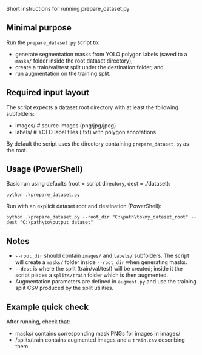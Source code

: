 Short instructions for running prepare_dataset.py

Minimal purpose
---------------
Run the `prepare_dataset.py` script to:
- generate segmentation masks from YOLO polygon labels (saved to a `masks/` folder inside the root dataset directory),
- create a train/val/test split under the destination folder, and
- run augmentation on the training split.

Required input layout
---------------------
The script expects a dataset root directory with at least the following subfolders:

- images/       # source images (png/jpg/jpeg)
- labels/       # YOLO label files (.txt) with polygon annotations

By default the script uses the directory containing `prepare_dataset.py` as the root.

Usage (PowerShell)
------------------
Basic run using defaults (root = script directory, dest = ./dataset):

	python .\prepare_dataset.py

Run with an explicit dataset root and destination (PowerShell):

	python .\prepare_dataset.py --root_dir "C:\path\to\my_dataset_root" --dest "C:\path\to\output_dataset"

Notes
-----
- `--root_dir` should contain `images/` and `labels/` subfolders. The script will create a `masks/` folder inside `--root_dir` when generating masks.
- `--dest` is where the split (train/val/test) will be created; inside it the script places a `splits/train` folder which is then augmented.
- Augmentation parameters are defined in `augment.py` and use the training split CSV produced by the split utilities.

Example quick check
-------------------
After running, check that:

- masks/ contains corresponding mask PNGs for images in images/
- <dest>/splits/train contains augmented images and a `train.csv` describing them

